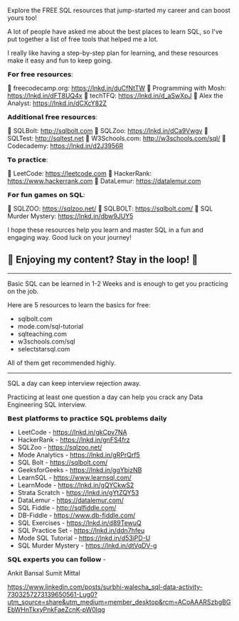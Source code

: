 Explore the FREE SQL resources that jump-started my career and can boost yours too!

A lot of people have asked me about the best places to learn SQL, so I've put together a list of free tools that helped me a lot.

I really like having a step-by-step plan for learning, and these resources make it easy and fun to keep going.

𝗙𝗼𝗿 𝗳𝗿𝗲𝗲 𝗿𝗲𝘀𝗼𝘂𝗿𝗰𝗲𝘀:

🔸 freecodecamp.org: https://lnkd.in/duCfNtTW
🔸 Programming with Mosh: https://lnkd.in/dFT8UQ4x
🔸 techTFQ: https://lnkd.in/d_aSwXpJ
🔸 Alex the Analyst: https://lnkd.in/dCXcY82Z

𝗔𝗱𝗱𝗶𝘁𝗶𝗼𝗻𝗮𝗹 𝗳𝗿𝗲𝗲 𝗿𝗲𝘀𝗼𝘂𝗿𝗰𝗲𝘀:

🔸 SQLBolt: http://sqlbolt.com
🔸 SQLZoo: https://lnkd.in/dCa9Vwgv
🔸 SQLTest: http://sqltest.net
🔸 W3Schools.com: http://w3schools.com/sql/
🔸 Codecademy: https://lnkd.in/d2J3956R

𝗧𝗼 𝗽𝗿𝗮𝗰𝘁𝗶𝗰𝗲:

🔸 LeetCode: https://leetcode.com
🔸 HackerRank: https://www.hackerrank.com
🔸 DataLemur: https://datalemur.com

𝗙𝗼𝗿 𝗳𝘂𝗻 𝗴𝗮𝗺𝗲𝘀 𝗼𝗻 𝗦𝗤𝗟:

🔸 SQLZOO: https://sqlzoo.net/
🔸 SQLBOLT: https://sqlbolt.com/
🔸 SQL Murder Mystery: https://lnkd.in/dbw9JUY5

I hope these resources help you learn and master SQL in a fun and engaging way. Good luck on your journey!

🌟 Enjoying my content? Stay in the loop! 🌟
---------

**************
Basic SQL can be learned in 1-2 Weeks and is enough to get you practicing on the job.

Here are 5 resources to learn the basics for free:

- sqlbolt.com
- mode.com/sql-tutorial
- sqlteaching.com
- w3schools.com/sql
- selectstarsql.com

All of them get recommended highly.

***********

SQL a day can keep interview rejection away.

Practicing at least one question a day can help you crack any Data Engineering SQL interview.

𝗕𝗲𝘀𝘁 𝗽𝗹𝗮𝘁𝗳𝗼𝗿𝗺𝘀 𝘁𝗼 𝗽𝗿𝗮𝗰𝘁𝗶𝗰𝗲 𝗦𝗤𝗟 𝗽𝗿𝗼𝗯𝗹𝗲𝗺𝘀 𝗱𝗮𝗶𝗹𝘆
 
- LeetCode - https://lnkd.in/gkCpv7NA
- HackerRank - https://lnkd.in/gnFS4frz
- SQLZoo - https://sqlzoo.net/
- Mode Analytics - https://lnkd.in/gRPrQrf5
- SQL Bolt - https://sqlbolt.com/
- GeeksforGeeks - https://lnkd.in/ggYbizNB
- LearnSQL - https://www.learnsql.com/
- LearnMode - https://lnkd.in/gQYCkwS2
- Strata Scratch - https://lnkd.in/gYtZQY53
- DataLemur - https://datalemur.com/
- SQL Fiddle - http://sqlfiddle.com/
- DB-Fiddle - https://www.db-fiddle.com/
- SQL Exercises - https://lnkd.in/d89TewuQ
- SQL Practice Set - https://lnkd.in/ddn7hfeu
- Mode SQL Tutorial - https://lnkd.in/d53iPD-U
- SQL Murder Mystery - https://lnkd.in/dtVqDV-g

𝗦𝗤𝗟 𝗲𝘅𝗽𝗲𝗿𝘁𝘀 𝘆𝗼𝘂 𝗰𝗮𝗻 𝗳𝗼𝗹𝗹𝗼𝘄 -

Ankit Bansal 
Sumit Mittal 

https://www.linkedin.com/posts/surbhi-walecha_sql-data-activity-7303257273139650561-Lug0?utm_source=share&utm_medium=member_desktop&rcm=ACoAAARSzbgBGEbWHnTkxyPnkFaeZcnK-pW0lqg


